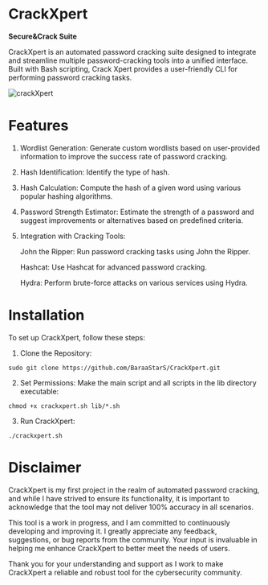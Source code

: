 # CrackXpert
**Secure&amp;Crack Suite**

CrackXpert is an automated password cracking suite designed to integrate and streamline multiple password-cracking tools into a unified interface. Built with Bash scripting, Crack Xpert provides a user-friendly CLI for performing password cracking tasks.

![crackXpert](https://github.com/user-attachments/assets/3db55124-967d-43bd-97b9-df524344acc0)


# Features 
1) Wordlist Generation: Generate custom wordlists based on user-provided information to improve the success rate of password cracking.
2) Hash Identification: Identify the type of hash.
3) Hash Calculation: Compute the hash of a given word using various popular hashing algorithms.
4) Password Strength Estimator: Estimate the strength of a password and suggest improvements or alternatives based on predefined criteria.
5) Integration with Cracking Tools:
   
   John the Ripper: Run password cracking tasks using John the Ripper.
   
   Hashcat: Use Hashcat for advanced password cracking.
   
   Hydra: Perform brute-force attacks on various services using Hydra.

   
# Installation
To set up CrackXpert, follow these steps:

1) Clone the Repository:

`
sudo git clone https://github.com/BaraaStarS/CrackXpert.git
`

2) Set Permissions: Make the main script and all scripts in the lib directory executable:

`
chmod +x crackxpert.sh lib/*.sh
`

3) Run CrackXpert:

`
./crackxpert.sh
`

# Disclaimer
CrackXpert is my first project in the realm of automated password cracking, and while I have strived to ensure its functionality, it is important to acknowledge that the tool may not deliver 100% accuracy in all scenarios.

This tool is a work in progress, and I am committed to continuously developing and improving it. I greatly appreciate any feedback, suggestions, or bug reports from the community. Your input is invaluable in helping me enhance CrackXpert to better meet the needs of users.

Thank you for your understanding and support as I work to make CrackXpert a reliable and robust tool for the cybersecurity community.
